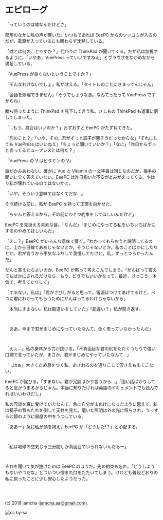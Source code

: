 

# エピローグ

「っていうのは嘘なんだけどさ」

部屋のなかに私の声が響いた。いつもであれば EeePC からのツッコミが入るのだが，電源が入っているにも関わらず沈黙している。

「嘘とは何のことですか？」代わりに ThinkPad が聞いてくる。だが私は無視するように，「いやあ，VuePress っていいですねえ」とブラウザをながめながら満足している。

「VuePress が良くないということですか？」

「そんなわけないでしょ」私が吠える。「タイトルのことにきまってんじゃん」

「会話を処理できません」「そうでしょうなあ。なんてったって VuePress ですからね」

勝ち誇ったように ThinkPad を見下して言う私。さしもの ThinkPad も返事に窮してしまった。

「…もう，具合はいいのか？」おずおずと EeePC がたずねてきた。

「何のこと？」「いや，その…君がずっと調子が悪そうだったからな」「それにしても VuePress はいいねえ」「ちょっと聞いていいか？」「なに」「昨日からずっと言ってるビュープレスとは何だ？」

「VuePress の V はビタミンの V」

話がかみあわない。確かに Vue と Vitamin の一文字目は同じなのだが，相手の問いに全く答えていない。EeePC は昨日抱いた不安がよみがえってくる。やはり私が壊れているのではないかと。

「いや，そういう意味ではなくてだな…」

そう続ける前に，私が EeePC を持って正面を向かせた。

「ちゃんと答えるから，その前にひとつ約束をしてほしいんだけど」

EeePC を見据える真剣な目。「なんだ」「まじめにやってる私をいちいちばかにするのやめてほしいんだ」

「え…？」EeePC がいろんな意味で驚く。「わかってもらおうと説明してるのに，上から目線でああじゃないとか，そうじゃないとか，私のことばかにしたりとか。君が言うから平気なふりして我慢してたけど，私，ずっとつらかったんだ」

なんと答えたらよいのか，EeePC が黙って考えこんでしまう。「がんばって答えてもばかにされるだけなら，もう，どうでもいいかなって，最近，けっこう，本気で，考えてたりして」

「すまない。私は」「君がさびしがると思って，電源はつけてあげてるけど，べつに君にわかってもらうためにがんばってるわけじゃないから」

「本当にすまない。私は勘違いをしていた」「勘違い？」私が聞き返す。

<br>

「ああ。今まで君がまじめにやっていたなんて，全く思っていなかったんだ」

<br>

「えぇ…」私の身体から力が抜ける。「不真面目な君の尻をたたくつもりで強い口調で言っていたが，まさか，君がまじめにやっていたなんて…」

「…はぁ」大きくため息をつく私。あきれるのを通りこして涙さえも出てこない。

EeePC が詫びる。「すまない。君が冗談ばかり言うから…」「固い話ばかりしてると息がつまるからじゃん。本当に知りたければ英語のドキュメントでも読んでればいいわけだし」

私の冗談を真に受けていたなんて。急に自分がまぬけになったように思えて，私は椅子の背もたれを倒して天井を見た。磨いた照明は外の光に照らされ，うっすらと鏡のように部屋の中をうつしている。

「ああー」急に私が頭を抱え，EeePC が「どうした!？」と心配する。

<br>

「私は地球の空気じゃ三分間しか真面目でいられないんだぁー」

<br>

それを聞いて気が抜けたのは EeePC のほうだ。先の約束も忘れ，「どうしようもないやつだな」とついつい憎まれ口をたたいてしまう。けれども普段どおりの私に戻ったことに少し安心したようだった。

<br>
<br>

(c) 2018 jamcha (jamcha.aa@gmail.com).

![cc by-sa](https://i.creativecommons.org/l/by-sa/4.0/88x31.png)

